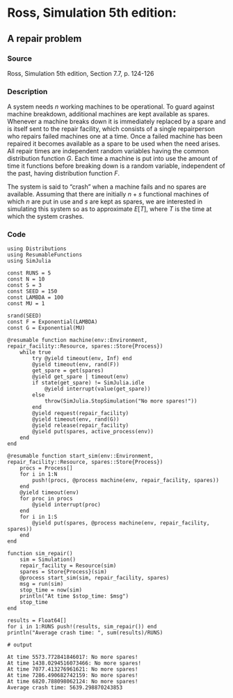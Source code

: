 # Ross, Simulation 5th edition:
  
## A repair problem

### Source

Ross, Simulation 5th edition, Section 7.7, p. 124-126

### Description

A system needs $n$ working machines to be operational. To guard against machine breakdown, additional machines are kept available as spares. Whenever a machine breaks down it is immediately replaced by a spare and is itself sent to the repair facility, which consists of a single repairperson who repairs failed machines one at a time. Once a failed machine has been repaired it becomes available as a spare to be used when the need arises. All repair times are independent random variables having the common distribution function $G$. Each time a machine is put into use the amount of time it functions before breaking down is a random variable, independent of the past, having distribution function $F$.

The system is said to “crash” when a machine fails and no spares are available. Assuming that there are initially $n + s$ functional machines of which $n$ are put in use and $s$ are kept as spares, we are interested in simulating this system so as to approximate $E[T]$, where $T$ is the time at which the system crashes.

### Code

```jldoctest
using Distributions
using ResumableFunctions
using SimJulia

const RUNS = 5
const N = 10
const S = 3
const SEED = 150
const LAMBDA = 100
const MU = 1

srand(SEED)
const F = Exponential(LAMBDA)
const G = Exponential(MU)

@resumable function machine(env::Environment, repair_facility::Resource, spares::Store{Process})
    while true
        try @yield timeout(env, Inf) end
        @yield timeout(env, rand(F))
        get_spare = get(spares)
        @yield get_spare | timeout(env)
        if state(get_spare) != SimJulia.idle 
            @yield interrupt(value(get_spare))
        else
            throw(SimJulia.StopSimulation("No more spares!"))
        end
        @yield request(repair_facility)
        @yield timeout(env, rand(G))
        @yield release(repair_facility)
        @yield put(spares, active_process(env))
    end
end

@resumable function start_sim(env::Environment, repair_facility::Resource, spares::Store{Process})
    procs = Process[]
    for i in 1:N 
        push!(procs, @process machine(env, repair_facility, spares)) 
    end
    @yield timeout(env)
    for proc in procs 
        @yield interrupt(proc)
    end
    for i in 1:S 
        @yield put(spares, @process machine(env, repair_facility, spares)) 
    end
end

function sim_repair()
    sim = Simulation()
    repair_facility = Resource(sim)
    spares = Store{Process}(sim)
    @process start_sim(sim, repair_facility, spares)
    msg = run(sim)
    stop_time = now(sim)
    println("At time $stop_time: $msg")
    stop_time
end

results = Float64[]
for i in 1:RUNS push!(results, sim_repair()) end
println("Average crash time: ", sum(results)/RUNS)

# output

At time 5573.772841846017: No more spares!
At time 1438.0294516073466: No more spares!
At time 7077.413276961621: No more spares!
At time 7286.490682742159: No more spares!
At time 6820.788098062124: No more spares!
Average crash time: 5639.298870243853
```